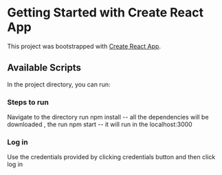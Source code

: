 # Getting Started with Create React App

This project was bootstrapped with [Create React App](https://github.com/facebook/create-react-app).

## Available Scripts

In the project directory, you can run:

### Steps to run

Navigate to the directory run 
 npm install -- all the dependencies will be downloaded , the run 
 npm start -- it will run in the localhost:3000

### Log in

Use the credentials provided by clicking credentials button and then click log in
